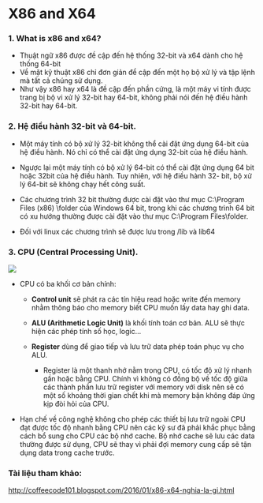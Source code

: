 # X86 and X64

### 1. What is x86 and x64?
- Thuật ngữ x86 được đề cập đến hệ thống 32-bit và x64 dành cho hệ thống 64-bit
- Về mặt kỹ thuật x86 chỉ đơn giản đề cập đến một họ bộ xử lý và tập lệnh mà tất cả chúng sử dụng.
- Như vậy x86 hay x64 là đề cập đến phần cứng, là một máy vi tính được trang bị bộ vi xử lý 32-bit hay 64-bit, không phải nói đến hệ điều hành 32-bit hay 64-bit.

### 2. Hệ điều hành 32-bit và 64-bit.
- Một máy tính có bộ xử lý 32-bit không thể cài đặt ứng dụng 64-bit của hệ điều hành. Nó chỉ có thể cài đặt ứng dụng 32-bit của hệ điều hành.

- Ngược lại một máy tính có bộ xử lý 64-bit có thể cài đặt ứng dụng 64 bit hoặc 32bit của hệ điều hành. Tuy nhiên, với hệ điều hành 32- bit, bộ xử lý 64-bit sẽ không chạy hết công suất.

- Các chương trình 32 bit thường được cài đặt vào thư mục C:\Program Files (x86) \folder của Windows 64 bit, trong khi các chương trình 64 bit có xu hướng thường được cài đặt vào thư mục C:\Program Files\folder.

- Đối với linux các chương trình sẽ được lưu trong /lib và lib64

### 3. CPU (Central Processing Unit).

![](https://image.slidesharecdn.com/cutovnguynlhotngcpu-120407024039-phpapp02/95/cu-to-v-nguyn-l-hot-ng-cpu-36-728.jpg?cb=1333767045)

- CPU có ba khối cơ bản chính: 
  - **Control unit** sẽ phát ra các tín hiệu read hoặc write đến memory nhằm thông báo cho memory biết CPU muốn lấy data hay ghi data. 

  - **ALU (Arithmetic Logic Unit)** là khối tính toán cơ bản. ALU sẽ thực hiện các phép tính số học, logic...

  - **Register** dùng để giao tiếp và lưu trữ data phép toán phục vụ cho ALU. 

    - Register là một thanh nhớ nằm trong CPU, có tốc độ xử lý nhanh gần hoặc bằng CPU. Chính vì không có đồng bộ về tốc độ giữa các thành phần lưu trữ register với memory với disk nên sẽ có một số khoảng thời gian chết khi mà memory bận không đáp ứng kịp đòi hỏi của CPU.

- Hạn chế về công nghệ không cho phép các thiết bị lưu trữ ngoài CPU đạt được tốc độ nhanh bằng CPU nên các kỹ sư đã phải khắc phục bằng cách bổ sung cho CPU các bộ nhớ cache. Bộ nhớ cache sẽ lưu các data thường được sử dụng, CPU sẽ thay vì phải đợi memory cung cấp sẽ tận dụng data trong cache trước.



### Tài liệu tham khảo:

http://coffeecode101.blogspot.com/2016/01/x86-x64-nghia-la-gi.html

